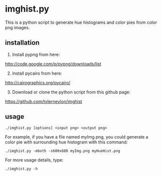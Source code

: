 imghist.py
==========

This is a python script to generate hue histograms
and color pies from color png images.


installation
------------

1. Install pypng from here:

http://code.google.com/p/pypng/downloads/list

2. Install pycairo from here:

http://cairographics.org/pycairo/

3. Download or clone the python script from this github page:

https://github.com/tylerneylon/imghist


usage
-----

    ./imghist.py [options] <input png> <output png>

For example, if you have a file named myImg.png, you could generate a
color pie with surrounding hue histogram with this command:

    ./imghist.py -mboth -s600x600 myImg.png myHueHist.png

For more usage details, type:

    ./imghist.py -h

